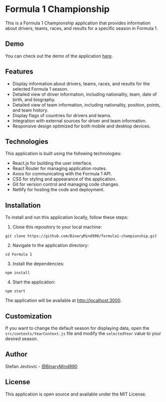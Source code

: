 <h1>Formula 1 Championship</h1>

<p>
  This is a Formula 1 Championship application that provides information about drivers, teams, races, and results for a specific season in Formula 1.
</p>

<h2>Demo</h2>

<p>
  You can check out the demo of the application <a href="https://formula1-championship.netlify.app/">here</a>.
</p>

<h2>Features</h2>

<ul>
  <li>Display information about drivers, teams, races, and results for the selected Formula 1 season.</li>
  <li>Detailed view of driver information, including nationality, team, date of birth, and biography.</li>
  <li>Detailed view of team information, including nationality, position, points, and team history.</li>
  <li>Display flags of countries for drivers and teams.</li>
  <li>Integration with external sources for driver and team information.</li>
  <li>Responsive design optimized for both mobile and desktop devices.</li>
</ul>

<h2>Technologies</h2>

<p>
  This application is built using the following technologies:
</p>

<ul>
  <li>React.js for building the user interface.</li>
  <li>React Router for managing application routes.</li>
  <li>Axios for communicating with the Formula 1 API.</li>
  <li>CSS for styling and appearance of the application.</li>
  <li>Git for version control and managing code changes.</li>
  <li>Netlify for hosting the code and deployment.</li>
</ul>

<h2>Installation</h2>

<p>
  To install and run this application locally, follow these steps:
</p>

<ol>
  <li>Clone this repository to your local machine:</li>
</ol>

<pre><code>git clone https://github.com/BinaryMind990/formula1-championship.git</code></pre>

<ol start="2">
  <li>Navigate to the application directory:</li>
</ol>

<pre><code>cd Formula 1</code></pre>

<ol start="3">
  <li>Install the dependencies:</li>
</ol>

<pre><code>npm install</code></pre>

<ol start="4">
  <li>Start the application:</li>
</ol>

<pre><code>npm start</code></pre>

<p>
  The application will be available at <a href="http://localhost:3000">http://localhost:3000</a>.
</p>

<h2>Customization</h2>

<p>
  If you want to change the default season for displaying data, open the <code>src/contexts/YearContext.js</code> file and modify the <code>selectedYear</code> value to your desired season.
</p>

<h2>Author</h2>

<p>
  Stefan Jevtovic - <a href="https://github.com/BinaryMind990">@BinaryMind990</a>
</p>

<h2>License</h2>

<p>
  This application is open source and available under the MIT License.
</p>
